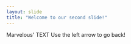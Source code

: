 ```yaml
---
layout: slide
title: "Welcome to our second slide!"
---
```

Marvelous' TEXT
Use the left arrow to go back!
